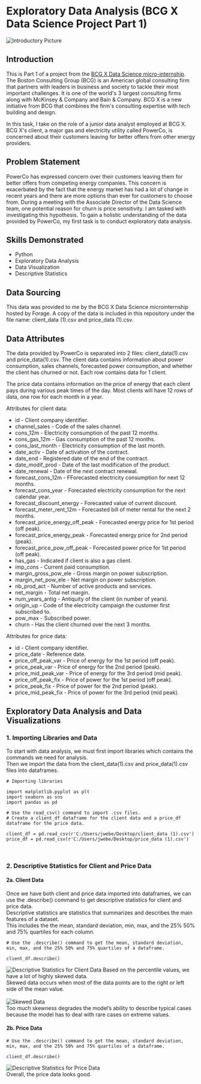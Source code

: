 # Exploratory Data Analysis (BCG X Data Science Project Part 1)
![Introductory Picture](EDA.png)
## Introduction
This is Part 1 of a project from the [BCG X Data Science micro-internship](https://www.theforage.com/simulations/bcg/data-science-ccdz). The Boston Consulting Group (BCG) is an American global consulting firm that  partners with leaders in business and society to tackle their most important challenges. It is one of the world's 3 largest consulting firms along with McKinsey & Company and Bain & Company. BCG X is a new initiative from BCG that combines the firm's consulting expertise with tech building and design.

In this task, I take on the role of a junior data analyst employed at BCG X. BCG X's client, a major gas and electricity utility called PowerCo, is concerned about their customers leaving for better offers from other energy providers.

## Problem Statement
PowerCo has expressed concern over their customers leaving them for better offers from competing energy companies. This concern is exacerbated by the fact that the energy market has had a lot of change in recent years and there are more options than ever for customers to choose from. During a meeting with the Associate Director of the Data Science team, one potential reason for churn is price sensitivity. I am tasked with investigating this hypothesis. To gain a holistic understanding of the data provided by PowerCo, my first task is to conduct exploratory data analysis.

## Skills Demonstrated
* Python
* Exploratory Data Analysis
* Data Visualization
* Descriptive Statistics

## Data Sourcing
This data was provided to me by the BCG X Data Science microinternship hosted by Forage. A copy of the data is included in this repository under the file name: client_data (1).csv and price_data (1).csv.

## Data Attributes
The data provided by PowerCo is separated into 2 files: client_data(1).csv and price_data(1).csv. The client data contains information about power consumption, sales channels, forecasted power consumption, and whether the client has churned or not. Each row contains data for 1 client.

The price data contains information on the price of energy that each client pays during various peak times of the day. Most clients will have 12 rows of data, one row for each month in a year.

Attributes for client data:
* id - Client company identifier.
* channel_sales - Code of the sales channel.
* cons_12m - Electricity consumption of the past 12 months.
* cons_gas_12m - Gas consumption of the past 12 months.
* cons_last_month - Electricity consumption of the last month.
* date_activ - Date of activation of the contract.
* date_end - Registered date of the end of the contract.
* date_modif_prod - Date of the last modification of the product.
* date_renewal - Date of the next contract renewal.
* forecast_cons_12m - FForecasted electricity consumption for next 12 months.
* forecast_cons_year - Forecasted electricity consumption for the next calendar year.
* forecast_discount_energy - Forecasted value of current discount.
* forecast_meter_rent_12m - Forecasted bill of meter rental for the next 2 months.
* forecast_price_energy_off_peak - Forecasted energy price for 1st period (off peak).
* forecast_price_energy_peak - Forecasted energy price for 2nd period (peak).
* forecast_price_pow_off_peak - Forecasted power price for 1st period (off peak).
* has_gas - Indicated if client is also a gas client.
* imp_cons - Current paid consumption.
* margin_gross_pow_ele - Gross margin on power subscription.
* margin_net_pow_ele - Net margin on power subscription.
* nb_prod_act - Number of active products and services.
* net_margin - Total net margin.
* num_years_antig - Antiquity of the client (in number of years).
* origin_up - Code of the electricity campaign the customer first subscribed to.
* pow_max - Subscribed power.
* churn - Has the client churned over the next 3 months.

Attributes for price data:
* id - Client company identifier.
* price_date - Reference date.
* price_off_peak_var - Price of energy for the 1st period (off peak).
* price_peak_var - Price of energy for the 2nd period (peak).
* price_mid_peak_var - Price of energy for the 3rd period (mid peak).
* price_off_peak_fix - Price of power for the 1st period (off peak).
* price_peak_fix - Price of power for the 2nd period (peak).
* price_mid_peak_fix - Price of power for the 3rd period (mid peak).

## Exploratory Data Analysis and Data Visualizations
### 1. Importing Libraries and Data
To start with data analysis, we must first import libraries which contains the commands we need for analysis.<br/>
Then we import the data from the client_data(1).csv and price_data(1).csv files into dataframes.

```
# Importing libraries

import matplotlib.pyplot as plt
import seaborn as sns
import pandas as pd

# Use the read_csv() command to import .csv files.
# Create a client_df dataframe for the client data and a price_df dataframe for the price data.

client_df = pd.read_csv(r'C:/Users/jwebe/Desktop/client_data (1).csv')
price_df = pd.read_csv(r'C:/Users/jwebe/Desktop/price_data (1).csv')
```
<br/>

### 2. Descriptive Statistics for Client and Price Data
#### 2a. Client Data
Once we have both client and price data imported into dataframes, we can use the .describe() command to get descriptive statistics for client and price data.<br/>
Descriptive statistics are statistics that summarizes and describes the main features of a dataset.<br/>
This includes the the mean, standard deviation, min, max, and the 25% 50% and 75% quartiles for each column.

```
# Use the .describe() command to get the mean, standard deviation, min, max, and the 25% 50% and 75% quartiles of a dataframe.

client_df.describe()
```

![Descriptive Statistics for Client Data](Descriptive_Statistics_Client.png)
Based on the percentile values, we have a lot of highly skewed data.<br/>
Skewed data occurs when most of the data points are to the right or left side of the mean value.<br/>
<br/>
![Skewed Data](Skewed_Data.png)
<br/>
Too much skewness degrades the model’s ability to describe typical cases because the model has to deal with rare cases on extreme values.

#### 2b. Price Data
```
# Use the .describe() command to get the mean, standard deviation, min, max, and the 25% 50% and 75% quartiles of a dataframe.

client_df.describe()
```
![Descriptive Statistics for Price Data](Descriptive_Statistics_Price.png)
<br/>
Overall, the price data looks good.
